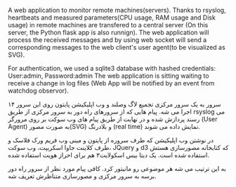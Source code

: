 A web application to monitor remote machines(servers). 
Thanks to rsyslog, heartbeats and measured parameters(CPU usage, RAM usage and Disk usage) in remote machines are transfered to a central server (On this server, the Python flask app is also runnign). The web application will process the received messages and by using web socket will send a corresponding messages to the web client's user agent(to be visualized as SVG).

For authentication, we used a sqlite3 database with hashed credentials: User:admin, Password:admin
The web application is sitting waiting to receive a change in log files (Web App will be notified by an event from watchdog observor).


۱۴ سرور به یک سرور مرکزی تجمیع لاگ وصلند و وب اپلیکیشن پایتون روی این سرور اجرا می شه. پیام هایی که از سرورهای راه دور به سرور مرکزی از طریق rsyslog می رسند پردازش شده و در نهایت از طریق پیام های وب سوکت بر روی مرورگر (User Agent) به صورت مصور(SVG) و بلادرنگ (real time) نمایش داده می شوند. 

در نوشتن وب اپلیکیشن که طرف سروره از پایتون و مینی وب فریم ورک فلاسک و طرف کلاینت جاوا اسکریپت، وب سوکت، JQuery و d3 که کتابخانه مصورسازی هستش استفاده شده است. یک دیتا بیس اسکولایت۳ هم برای احراز هویت استفاده شده.

به این ترتیب می شه هر موضوعی رو مانیتور کرد. کافی  پیام مورد نظر از سرور راه دور برسه به سرور مرکزی و مصورسازی متناظرش تعریف شه.

